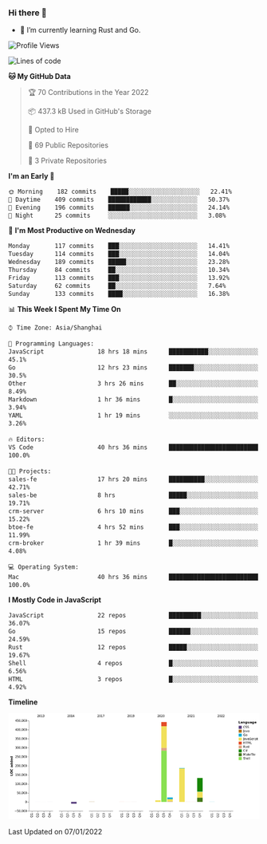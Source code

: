 ### Hi there 👋

- 🌱 I’m currently learning Rust and Go.

<!--START_SECTION:waka-->
![Profile Views](http://img.shields.io/badge/Profile%20Views-2-blue)

![Lines of code](https://img.shields.io/badge/From%20Hello%20World%20I%27ve%20Written-793%20Thousand%20lines%20of%20code-blue)

**🐱 My GitHub Data** 

> 🏆 70 Contributions in the Year 2022
 > 
> 📦 437.3 kB Used in GitHub's Storage 
 > 
> 💼 Opted to Hire
 > 
> 📜 69 Public Repositories 
 > 
> 🔑 3 Private Repositories  
 > 
**I'm an Early 🐤** 

```text
🌞 Morning    182 commits    █████░░░░░░░░░░░░░░░░░░░░   22.41% 
🌆 Daytime    409 commits    ████████████░░░░░░░░░░░░░   50.37% 
🌃 Evening    196 commits    ██████░░░░░░░░░░░░░░░░░░░   24.14% 
🌙 Night      25 commits     ░░░░░░░░░░░░░░░░░░░░░░░░░   3.08%

```
📅 **I'm Most Productive on Wednesday** 

```text
Monday       117 commits    ███░░░░░░░░░░░░░░░░░░░░░░   14.41% 
Tuesday      114 commits    ███░░░░░░░░░░░░░░░░░░░░░░   14.04% 
Wednesday    189 commits    █████░░░░░░░░░░░░░░░░░░░░   23.28% 
Thursday     84 commits     ██░░░░░░░░░░░░░░░░░░░░░░░   10.34% 
Friday       113 commits    ███░░░░░░░░░░░░░░░░░░░░░░   13.92% 
Saturday     62 commits     ██░░░░░░░░░░░░░░░░░░░░░░░   7.64% 
Sunday       133 commits    ████░░░░░░░░░░░░░░░░░░░░░   16.38%

```


📊 **This Week I Spent My Time On** 

```text
⌚︎ Time Zone: Asia/Shanghai

💬 Programming Languages: 
JavaScript               18 hrs 18 mins      ███████████░░░░░░░░░░░░░░   45.1% 
Go                       12 hrs 23 mins      ███████░░░░░░░░░░░░░░░░░░   30.5% 
Other                    3 hrs 26 mins       ██░░░░░░░░░░░░░░░░░░░░░░░   8.49% 
Markdown                 1 hr 36 mins        █░░░░░░░░░░░░░░░░░░░░░░░░   3.94% 
YAML                     1 hr 19 mins        ░░░░░░░░░░░░░░░░░░░░░░░░░   3.26%

🔥 Editors: 
VS Code                  40 hrs 36 mins      █████████████████████████   100.0%

🐱‍💻 Projects: 
sales-fe                 17 hrs 20 mins      ██████████░░░░░░░░░░░░░░░   42.71% 
sales-be                 8 hrs               █████░░░░░░░░░░░░░░░░░░░░   19.71% 
crm-server               6 hrs 10 mins       ███░░░░░░░░░░░░░░░░░░░░░░   15.22% 
btoe-fe                  4 hrs 52 mins       ███░░░░░░░░░░░░░░░░░░░░░░   11.99% 
crm-broker               1 hr 39 mins        █░░░░░░░░░░░░░░░░░░░░░░░░   4.08%

💻 Operating System: 
Mac                      40 hrs 36 mins      █████████████████████████   100.0%

```

**I Mostly Code in JavaScript** 

```text
JavaScript               22 repos            █████████░░░░░░░░░░░░░░░░   36.07% 
Go                       15 repos            ██████░░░░░░░░░░░░░░░░░░░   24.59% 
Rust                     12 repos            █████░░░░░░░░░░░░░░░░░░░░   19.67% 
Shell                    4 repos             █░░░░░░░░░░░░░░░░░░░░░░░░   6.56% 
HTML                     3 repos             █░░░░░░░░░░░░░░░░░░░░░░░░   4.92%

```


**Timeline**

![Chart not found](https://raw.githubusercontent.com/elton/elton/main/charts/bar_graph.png) 


 Last Updated on 07/01/2022
<!--END_SECTION:waka-->

<!--
**elton/elton** is a ✨ _special_ ✨ repository because its `README.md` (this file) appears on your GitHub profile.

Here are some ideas to get you started:

- 🔭 I’m currently working on ...
- 🌱 I’m currently learning ...
- 👯 I’m looking to collaborate on ...
- 🤔 I’m looking for help with ...
- 💬 Ask me about ...
- 📫 How to reach me: ...
- 😄 Pronouns: ...
- ⚡ Fun fact: ...
-->
